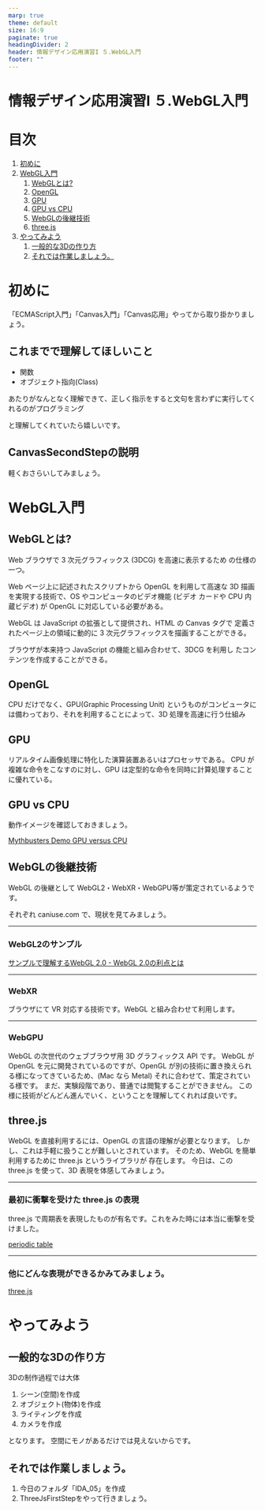 ```yaml
---
marp: true
theme: default
size: 16:9
paginate: true
headingDivider: 2
header: 情報デザイン応用演習I ５.WebGL入門
footer: ""
---
```


# 情報デザイン応用演習I ５.WebGL入門<!-- omit in toc -->

# 目次<!-- omit in toc -->

1. [初めに](#初めに)
2. [WebGL入門](#webgl入門)
   1. [WebGLとは?](#webglとは)
   2. [OpenGL](#opengl)
   3. [GPU](#gpu)
   4. [GPU vs CPU](#gpu-vs-cpu)
   5. [WebGLの後継技術](#webglの後継技術)
   6. [three.js](#threejs)
3. [やってみよう](#やってみよう)
   1. [一般的な3Dの作り方](#一般的な3dの作り方)
   2. [それでは作業しましょう。](#それでは作業しましょう)



# 初めに

「ECMAScript入門」「Canvas入門」「Canvas応用」やってから取り掛かりましょう。

## これまでで理解してほしいこと<!-- omit in toc -->
- 関数
- オブジェクト指向(Class)

あたりがなんとなく理解できて、正しく指示をすると文句を言わずに実行してくれるのがプログラミング

と理解してくれていたら嬉しいです。

## CanvasSecondStepの説明<!-- omit in toc -->

軽くおさらいしてみましょう。

# WebGL入門

## WebGLとは?
Web ブラウザで 3 次元グラフィックス (3DCG) を高速に表示するため の仕様の一つ。

Web ページ上に記述されたスクリプトから OpenGL を利用して高速な 3D 描画を実現する技術で、OS やコンピュータのビデオ機能 (ビデオ カードや CPU 内蔵ビデオ) が OpenGL に対応している必要がある。

WebGL は JavaScript の拡張として提供され、HTML の Canvas タグで 定義されたページ上の領域に動的に 3 次元グラフィックスを描画することができる。

ブラウザが本来持つ JavaScript の機能と組み合わせて、3DCG を利用し たコンテンツを作成することができる。


## OpenGL

CPU だけでなく、GPU(Graphic Processing Unit) というものがコンピュータには備わっており、それを利用することによって、3D 処理を高速に行う仕組み

## GPU
リアルタイム画像処理に特化した演算装置あるいはプロセッサである。
CPU が複雑な命令をこなすのに対し、GPU は定型的な命令を同時に計算処理することに優れている。

## GPU vs CPU
動作イメージを確認しておきましょう。

[Mythbusters Demo GPU versus CPU](https://www.youtube.com/watch?v=-P28LKWTzrI)

## WebGLの後継技術
WebGL の後継として WebGL2・WebXR・WebGPU等が策定されているようです。

それぞれ
caniuse.com
で、現状を見てみましょう。

---
### WebGL2のサンプル
[サンプルで理解するWebGL 2.0 - WebGL 2.0の利点とは](https://ics.media/entry/16060/)

---
### WebXR
ブラウザにて VR 対応する技術です。WebGL と組み合わせて利用します。

---
### WebGPU
WebGL の次世代のウェブブラウザ用 3D グラフィックス API です。
WebGL が OpenGL を元に開発されているのですが、OpenGL が別の技術に置き換えられる様になってきているため、(Mac なら Metal) それに合わせて、策定されている様です。
まだ、実験段階であり、普通では閲覧することができません。
この様に技術がどんどん進んでいく、ということを理解してくれれば良いです。

## three.js
WebGL を直接利用するには、OpenGL の言語の理解が必要となります。 しかし、これは手軽に扱うことが難しいとされています。
そのため、WebGL を簡単利用するために three.js というライブラリが 存在します。
今日は、この three.js を使って、3D 表現を体感してみましょう。

---
### 最初に衝撃を受けた three.js の表現
three.js で周期表を表現したものが有名です。これをみた時には本当に衝撃を受けました。

[periodic table](https://threejs.org/examples/css3d_periodictable.html)

---
### 他にどんな表現ができるかみてみましょう。

[three.js](https://threejs.org/)

# やってみよう
## 一般的な3Dの作り方
3Dの制作過程では大体
1. シーン(空間)を作成
2. オブジェクト(物体)を作成
3. ライティングを作成
4. カメラを作成

となります。
空間にモノがあるだけでは見えないからです。

## それでは作業しましょう。
1. 今日のフォルダ「IDA_05」を作成
2. ThreeJsFirstStepをやって行きましょう。


